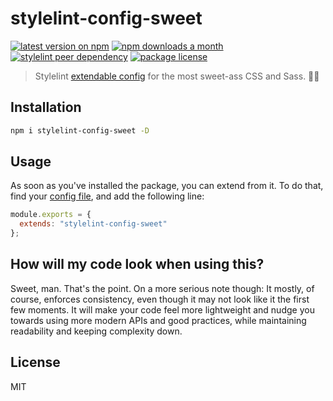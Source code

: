 # stylelint-config-sweet

[![latest version on npm](https://img.shields.io/npm/v/stylelint-config-sweet)](https://www.npmjs.com/package/stylelint-config-sweet)
[![npm downloads a month](https://img.shields.io/npm/dm/stylelint-config-sweet)](https://www.npmjs.com/package/stylelint-config-sweet)
[![stylelint peer dependency](https://img.shields.io/npm/dependency-version/stylelint-config-sweet/peer/stylelint?label=stylelint%20peer%20dep)](https://github.com/stylelint/stylelint)
[![package license](https://img.shields.io/npm/l/stylelint-config-sweet)](license)

> Stylelint [extendable config](https://stylelint.io/user-guide/configure/#extends) for the most sweet-ass CSS and Sass. 🤙🏼

## Installation

```sh
npm i stylelint-config-sweet -D
```

## Usage

As soon as you've installed the package, you can extend from it. To do that, find your [config file](https://stylelint.io/user-guide/configure/), and add the following line:

```js
module.exports = {
  extends: "stylelint-config-sweet"
};
```

## How will my code look when using this?

Sweet, man. That's the point. On a more serious note though: It mostly, of course, enforces consistency, even though it may not look like it the first few moments. It will make your code feel more lightweight and nudge you towards using more modern APIs and good practices, while maintaining readability and keeping complexity down.

## License

MIT
